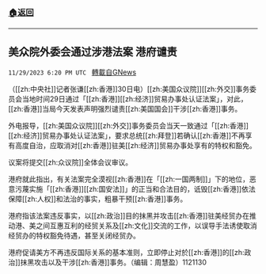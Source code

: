###  [:house:返回](README.md)
---


## 美众院外委会通过涉港法案 港府谴责
`11/29/2023 6:20 PM UTC ` [轉載自GNews](https://gnews.org/articles/2052221)

（[[zh:中央社]]记者张谦[[zh:香港]]30日电）[[zh:美国众议院]][[zh:外交]]事务委员会当地时间29日通过「[[zh:香港]][[zh:经济]]贸易办事处认证法案」，对此，[[zh:香港]]当局今天发表声明强烈谴责[[zh:美国国会]]干涉[[zh:香港]]事务。

外电报导，[[zh:美国众议院]][[zh:外交]]事务委员会当天一致通过「[[zh:香港]][[zh:经济]]贸易办事处认证法案」，要求总统[[zh:拜登]]若确认[[zh:香港]]不再享有高度自治，应取消对[[zh:香港]]驻美[[zh:经济]]贸易办事处享有的特权和豁免。

议案将提交[[zh:众议院]]全体会议审议。

港府就此指出，有关法案完全漠视[[zh:香港]]在「[[zh:一国两制]]」下的地位，恶意污蔑实施「[[zh:香港]][[zh:国安法]]」的正当和合法目的，诋毁[[zh:香港]]依法保障[[zh:人权]]和法治的事实，粗暴干预[[zh:香港]]事务。

港府指该法案违反事实，以[[zh:政治]]目的抹黑并攻击[[zh:香港]]驻美经贸办在推动港、美之间互惠互利的经贸关系及[[zh:文化]]交流的工作，以误导手法诱使取消经贸办的特权豁免待遇，甚至关闭经贸办。

港府促请美方不再违反国际关系的基本准则，立即停止对於[[zh:香港]]的[[zh:政治]]抹黑攻击以及干涉[[zh:香港]]事务。（编辑：周慧盈）1121130
